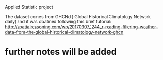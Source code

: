 Applied Statistic project

The dataset comes from GHCNd ( Global Historical Climatology Network daily) and it was obatined following this brief tutorial:
http://spatialreasoning.com/wp/20170307_1244_r-reading-filtering-weather-data-from-the-global-historical-climatology-network-ghcn

# further notes will be added
